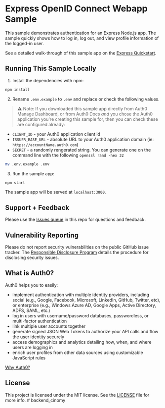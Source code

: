 # Express OpenID Connect Webapp Sample

This sample demonstrates authentication for an Express Node.js app. The sample quickly shows how to log in, log out, and view profile information of the logged-in user.

See a detailed walk-through of this sample app on the [Express Quickstart](https://auth0.com/docs/quickstart/webapp/express).

## Running This Sample Locally

1. Install the dependencies with npm:

```bash
npm install
```


2. Rename `.env.example` to `.env` and replace or check the following values. 

> ⚠️ Note: If you downloaded this sample app directly from Auth0 Manage Dashboard, or from Auth0 Docs _and_ you chose the Auth0 application you're creating this sample for, then you can check these are configured already: 

- `CLIENT_ID` - your Auth0 application client id
- `ISSUER_BASE_URL` - absolute URL to your Auth0 application domain (ie: `https://accountName.auth0.com`)
- `SECRET` - a randomly rengerated string. You can generate one on the command line with the following `openssl rand -hex 32`

```bash
mv .env.example .env
```

3. Run the sample app:

```bash
npm start
```

The sample app will be served at `localhost:3000`.

## Support + Feedback

Please use the [Issues queue](https://github.com/auth0-samples/auth0-express-webapp-sample/issues) in this repo for questions and feedback.

## Vulnerability Reporting

Please do not report security vulnerabilities on the public GitHub issue tracker. The [Responsible Disclosure Program](https://auth0.com/whitehat) details the procedure for disclosing security issues.

## What is Auth0?

Auth0 helps you to easily:

- implement authentication with multiple identity providers, including social (e.g., Google, Facebook, Microsoft, LinkedIn, GitHub, Twitter, etc), or enterprise (e.g., Windows Azure AD, Google Apps, Active Directory, ADFS, SAML, etc.)
- log in users with username/password databases, passwordless, or multi-factor authentication
- link multiple user accounts together
- generate signed JSON Web Tokens to authorize your API calls and flow the user identity securely
- access demographics and analytics detailing how, when, and where users are logging in
- enrich user profiles from other data sources using customizable JavaScript rules

[Why Auth0?](https://auth0.com/why-auth0)

## License

This project is licensed under the MIT license. See the [LICENSE](LICENSE) file for more info.
#   b a c k e n d _ c i n o m y  
 